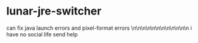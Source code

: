 # lunar-jre-switcher
can fix java launch errors and pixel-format errors
\n\n\n\n\n\n\n\n\n\n\n\n
i have no social life send help
